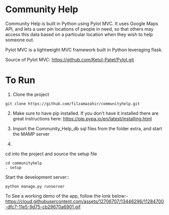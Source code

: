 # Community Help
Community Help is built in Python using Pylot MVC. It uses Google Maps API, and lets a user pin locations of people in need, so that others may access this data based on a particular location when they wish to help someone out.

Pylot MVC is a lightweight MVC framework built in Python leveraging flask.

Source of Pylot MVC: https://github.com/Ketul-Patel/Pylot.git

# To Run

1) Clone the project
```
git clone https://github.com/filzamazahir/communityhelp.git
```

2) Make sure to have pip installed. If you don't have it installed there are great instructions here: https://pip.pypa.io/en/latest/installing.html

3) Import the Community_Help_db sql files from the folder extra, and start the MAMP server

4) 
cd into the project and source the setup file
```
cd communityhelp
. setup
```

Start the development server::
```
python manage.py runserver
```
To See a working demo of the app, follow the lonk below:-
https://cloud.githubusercontent.com/assets/12706707/13446296/11284700-dfc7-11e5-9d75-cb29670a6901.gif
